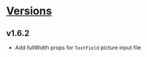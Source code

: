 # [Versions](https://github.com/Tracktor/design-system-tracktor/releases)

## v1.6.2
- Add fullWidth props for `TextField` picture input file
